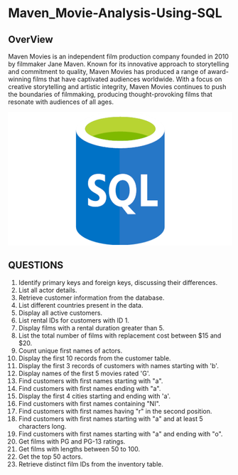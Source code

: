 # Maven_Movie-Analysis-Using-SQL
## OverView ##
Maven Movies is an independent film production company founded in 2010 by filmmaker Jane Maven. Known for its innovative approach to storytelling and commitment to quality, Maven Movies has produced a range of award-winning films that have captivated audiences worldwide. With a focus on creative storytelling and artistic integrity, Maven Movies continues to push the boundaries of filmmaking, producing thought-provoking films that resonate with audiences of all ages.
<p align="center">
  <img width="600" height="300" src="SQL_image.webp">
</p>

## QUESTIONS ##
1. Identify primary keys and foreign keys, discussing their differences.
2. List all actor details.
3. Retrieve customer information from the database.
4. List different countries present in the data.
5. Display all active customers.
6. List rental IDs for customers with ID 1.
7. Display films with a rental duration greater than 5.
8. List the total number of films with replacement cost between $15 and $20.
9. Count unique first names of actors.
10. Display the first 10 records from the customer table.
11. Display the first 3 records of customers with names starting with 'b'.
12. Display names of the first 5 movies rated 'G'.
13. Find customers with first names starting with "a".
14. Find customers with first names ending with "a".
15. Display the first 4 cities starting and ending with 'a'.
16. Find customers with first names containing "NI".
17. Find customers with first names having "r" in the second position.
18. Find customers with first names starting with "a" and at least 5 characters long.
19. Find customers with first names starting with "a" and ending with "o".
20. Get films with PG and PG-13 ratings.
21. Get films with lengths between 50 to 100.
22. Get the top 50 actors.
23. Retrieve distinct film IDs from the inventory table.
